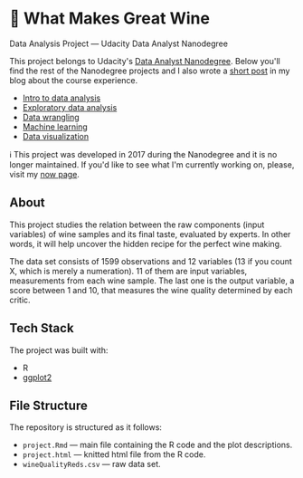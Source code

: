 # 🍷 What Makes Great Wine
Data Analysis Project — Udacity Data Analyst Nanodegree

This project belongs to Udacity's [Data Analyst Nanodegree](https://eu.udacity.com/course/data-analyst-nanodegree--nd002). Below you'll find the rest of the Nanodegree projects and I also wrote a [short post](https://www.collado.io/blog/2018/udacity-dand) in my blog about the course experience.

* [Intro to data analysis](https://github.com/MarcCollado/titanic)
* [Exploratory data analysis](https://github.com/MarcCollado/wine)
* [Data wrangling](https://github.com/MarcCollado/open-street-map)
* [Machine learning](https://github.com/MarcCollado/enron)
* [Data visualization](https://public.tableau.com/profile/marccollado#!/vizhome/TitanicFinal_6/Titanic)

ℹ️ This project was developed in 2017 during the Nanodegree and it is no longer maintained. If you'd like to see what I'm currently working on, please, visit my [now page](https://www.collado.io/now).


## About
This project studies the relation between the raw components (input variables) of wine samples and its final taste, evaluated by experts. In other words, it will help uncover the hidden recipe for the perfect wine making.

The data set consists of 1599 observations and 12 variables (13 if you count X, which is merely a numeration). 11 of them are input variables, measurements from each wine sample. The last one is the output variable, a score between 1 and 10, that measures the wine quality determined by each critic.


## Tech Stack
The project was built with:

* R
* [ggplot2](https://ggplot2.tidyverse.org/)


## File Structure
The repository is structured as it follows:

* `project.Rmd` — main file containing the R code and the plot descriptions.
* `project.html` — knitted html file from the R code.
* `wineQualityReds.csv` — raw data set.
